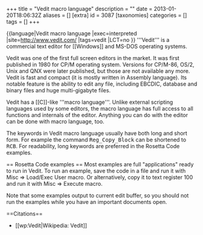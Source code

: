 +++
title = "Vedit macro language"
description = ""
date = 2013-01-20T18:06:32Z
aliases = []
[extra]
id = 3087
[taxonomies]
categories = []
tags = []
+++

{{language|Vedit macro language
|exec=interpreted
|site=http://www.vedit.com/
|tags=vedit
|LCT=no
}}
'''Vedit''' is a commercial text editor for [[Windows]] and MS-DOS operating systems.

Vedit was one of the first full screen editors in the market. It was first published in 1980 for CP/M operating system.
Versions for CP/M-86, OS/2, Unix and QNX were later published, but those are not available any more.
Vedit is fast and compact (it is mostly written in Assembly language).
Its notable feature is the ability to edit any file, including EBCDIC, database and binary files and huge multi-gigabyte files.

Vedit has a [[C]]-like '''macro language'''. Unlike external scripting languages used by some editors, the macro language has full access to all functions and internals of the editor. Anything you can do with the editor can be done with macro language, too.

The keywords in Vedit macro language usually have both long and short form.
For example the command <tt>Reg_Copy_Block</tt> can be shortened to <tt>RCB</tt>.
For readability, long keywords are preferred in the Rosetta Code examples.

== Rosetta Code examples ==
Most examples are full "applications" ready to run in Vedit.
To run an example, save the code in a file and run it with Misc &rArr; Load/Exec User macro.
Or alternatively, copy it to text register 100 and run it with Misc &rArr; Execute macro.

Note that some examples output to current edit buffer, so you should not run the examples while you have an important documents open.

==Citations==
* [[wp:Vedit|Wikipedia: Vedit]]
